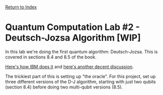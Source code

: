 \
[Return to Index](index.md)
# Quantum Computation Lab #2 - Deutsch-Jozsa Algorithm [WIP]

In this lab we're doing the first quantum algorithm: Deutsch-Jozsa.  This is covered in sections 8.4 and 8.5 of the book.

[Here's how IBM does it](https://learning.quantum.ibm.com/course/fundamentals-of-quantum-algorithms/quantum-query-algorithms#the-deutsch-jozsa-algorithm) and [here's another decent discussion](https://medium.com/quantum-untangled/the-deutsch-jozsa-algorithm-math-circuits-and-code-quantum-algorithms-untangled-f3b28be4cfd3).

The trickiest part of this is setting up "the oracle".  For this project, set up three different versions of the D-J algorithm, starting with just two qubits (section 8.4) before doing two multi-qubit versions (8.5).
